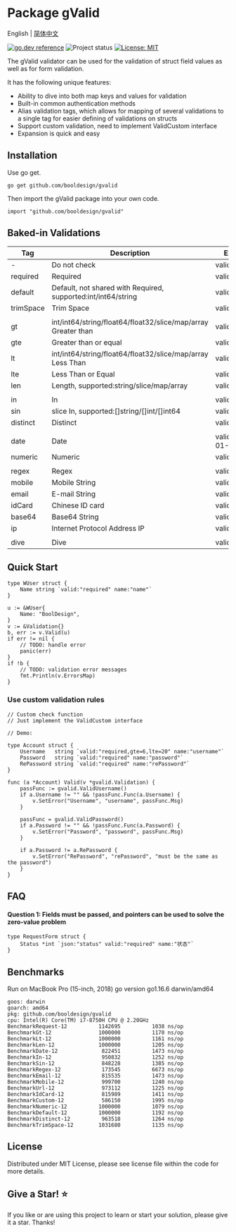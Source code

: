 # Package gValid
English | [简体中文](README.zh-CN.md)

[![go.dev reference](https://img.shields.io/badge/go.dev-reference-007d9c?logo=go&logoColor=white&style=flat-square)](https://pkg.go.dev/github.com/booldesign/gvalid)
![Project status](https://img.shields.io/badge/version-1.0.0-green.svg)
[![License: MIT](https://img.shields.io/badge/License-MIT-yellow.svg)](https://opensource.org/licenses/MIT)

The gValid validator can be used for the validation of struct field values as well as for form validation.

It has the following unique features:
* Ability to dive into both map keys and values for validation
* Built-in common authentication methods
* Alias validation tags, which allows for mapping of several validations to a single tag for easier defining of validations on structs
* Support custom validation, need to implement ValidCustom interface
* Expansion is quick and easy

## Installation

Use go get.
```
go get github.com/booldesign/gvalid
```

Then import the gValid package into your own code.
```
import "github.com/booldesign/gvalid"
```


## Baked-in Validations

| Tag           | Description                                          | Example of use                               |
| ------------- | ----------------------------------------     | -------------------------------------- |
| -             | Do not check                                         | valid:"-"                            |                                     
| required      | Required                            | valid:"required"                    |
| default       | Default, not shared with Required, supported:int/int64/string  | valid:"default"               |
| trimSpace     | Trim Space                                       | valid:"trimSpace"               |
|               |                                              |                                        |
| gt            | int/int64/string/float64/float32/slice/map/array Greater than   | valid:"gt=0"                        |
| gte           | Greater than or equal                                   | valid:"gte=0"                       |
| lt            | int/int64/string/float64/float32/slice/map/array Less Than   | valid:"lt=10"                       |
| lte           | Less Than or Equal                                   | valid:"lte=10"                      |
| len           | Length, supported:string/slice/map/array                           | valid:"len=1"                       |
|               |                                              |                                        |
| in            | In                                       | valid:"in=5 7 9"                     |
| sin           | slice In, supported:[]string/[]int/[]int64 | valid:"sin=5 7 9"                    |
| distinct      | Distinct                                       | valid:"distinct"                    |
|               |                                               |                                        |
| date          | Date                                        | valid:"date=2006-01-02"  |
| numeric       | Numeric                                      | valid:"numeric"                       |
|               |                                               |                                        |
| regex         | Regex                                           | valid:"regex=(//)"                      |
| mobile        | Mobile String                                        | valid:"mobile"                          |
| email         | E-mail String                                  | valid:"email"                       |
| idCard        | Chinese ID card                                      | valid:idCard"                          |
| base64        | Base64 String                                   | valid:"base64"                      |
| ip            | Internet Protocol Address IP                                     | valid:"ip"                          |
|               |                                              |                                        |
| dive          | Dive                      | valid:"required,dive"`         |


## Quick Start
```
type WUser struct {
    Name string `valid:"required" name:"name"`
}

u := &WUser{
    Name: "BoolDesign",
}
v := &Validation{}
b, err := v.Valid(u)
if err != nil {
    // TODO: handle error
    panic(err)
}
if !b {
    // TODO: validation error messages
    fmt.Println(v.ErrorsMap)
}
```

### Use custom validation rules

```
// Custom check function
// Just implement the ValidCustom interface

// Demo:

type Account struct {
	Username   string `valid:"required,gte=6,lte=20" name:"username"`
	Password   string `valid:"required" name:"password"`
	RePassword string `valid:"required" name:"rePassword"`
}

func (a *Account) Valid(v *gvalid.Validation) {
	passFunc := gvalid.ValidUsername()
	if a.Username != "" && !passFunc.Func(a.Username) {
		v.SetError("Username", "username", passFunc.Msg)
	}

	passFunc = gvalid.ValidPassword()
	if a.Password != "" && !passFunc.Func(a.Password) {
		v.SetError("Password", "password", passFunc.Msg)
	}

	if a.Password != a.RePassword {
		v.SetError("RePassword", "rePassword", "must be the same as the password")
	}
}
```

## FAQ

#### Question 1: Fields must be passed, and pointers can be used to solve the zero-value problem
```
type RequestForm struct {
    Status *int `json:"status" valid:"required" name:"状态"`
}
```

## Benchmarks
Run on MacBook Pro (15-inch, 2018) go version go1.16.6 darwin/amd64

```
goos: darwin
goarch: amd64
pkg: github.com/booldesign/gvalid
cpu: Intel(R) Core(TM) i7-8750H CPU @ 2.20GHz
BenchmarkRequest-12      	 1142695	      1038 ns/op
BenchmarkGt-12           	 1000000	      1170 ns/op
BenchmarkLt-12           	 1000000	      1161 ns/op
BenchmarkLen-12          	 1000000	      1205 ns/op
BenchmarkDate-12         	  822451	      1473 ns/op
BenchmarkIn-12           	  950832	      1252 ns/op
BenchmarkSin-12          	  848228	      1385 ns/op
BenchmarkRegex-12        	  173545	      6673 ns/op
BenchmarkEmail-12        	  815535	      1473 ns/op
BenchmarkMobile-12       	  999700	      1240 ns/op
BenchmarkUrl-12          	  973112	      1225 ns/op
BenchmarkIdCard-12       	  815989	      1411 ns/op
BenchmarkCustom-12       	  586150	      1995 ns/op
BenchmarkNumeric-12      	 1000000	      1079 ns/op
BenchmarkDefault-12      	 1000000	      1192 ns/op
BenchmarkDistinct-12     	  963518	      1264 ns/op
BenchmarkTrimSpace-12    	 1031680	      1135 ns/op
```

## License
Distributed under MIT License, please see license file within the code for more details.

## Give a Star! ⭐

If you like or are using this project to learn or start your solution, please give it a star. Thanks!